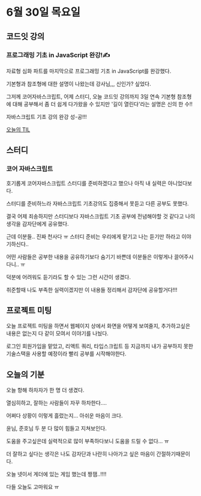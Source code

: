 # 6월 30일 목요일 

## 코드잇 강의
### 프로그래밍 기초 in JavaScript 완강!✍️
자료형 심화 파트를 마지막으로 프로그래밍 기초 in JavaScript를 완강했다. 
  
기본형과 참조형에 대한 설명이 나왔는데 강사님,,, 신인가? 싶었다. 
   
그저께 코어자바스크립트, 어제 스터디, 오늘 코드잇 강의까지 3일 연속 기본형 참조형에 대해 공부해서 좀 더 쉽게 다가왔을 수 있지만 '길이 열린다'라는 설명은 신의 한 수!!
  
자바스크립트 기초 강의 완강 성-공!!!
   
[오늘의 TIL](https://github.com/saehwa95/TIL/blob/main/JavaScript/Codeit/%ED%94%84%EB%A1%9C%EA%B7%B8%EB%9E%98%EB%B0%8D%EA%B3%BC%20%EB%8D%B0%EC%9D%B4%ED%84%B0%20in%20JavaScript.md)


## 스터디
### 코어 자바스크립트
호기롭게 코어자바스크립트 스터디를 준비하겠다고 했으나 아직 내 실력은 아니었다보다. 

스터디를 준비하느라 자바스크립트 기초강의도 집중해서 못듣고 다른 공부도 못했다.
  
결국 어제 죄송하지만 스터디보다 자바스크립트 기초 공부에 전념해야할 것 같다고 나의 생각을 감자단에게 공유했다. 
  
근데 이분들.. 진짜 천사다 ㅠ 스터디 준비는 우리에게 맡기고 나는 듣기만 하라고 이야기하신다..
  
어떤 사람들은 공부한 내용을 공유하기보다 숨기기 바쁜데 이분들은 이렇게나 끌어주시다니.. ㅠ 
  
덕분에 어려워도 듣기라도 할 수 있는 그런 시간이 생겼다. 
  
취준할때 나도 부족한 실력이겠지만 이 내용들 정리해서 감자단에 공유할거다!!!
  
## 프로젝트 미팅
오늘 프로젝트 미팅을 하면서 웹페이지 상에서 화면을 어떻게 보여줄지, 추가하고싶은 내용은 없는지 다 같이 모여서 이야기를 나눴다. 
  
로그인 회원가입을 맡았고, 리액트 쿼리, 타입스크립트 등 지금까지 내가 공부하지 못한 기술스택을 사용할 예정이라 빨리 공부를 시작해야한다. 
   
## 오늘의 기분 
오늘 항해 하차자가 한 명 더 생겼다. 
  
열심히하고, 잘하는 사람들이 자꾸 하차한다....
  
어쩌다 상황이 이렇게 흘렀는지... 아쉬운 마음이 크다. 
  
윤님, 준호님 두 분 다 많이 힘들고 지쳐보인다. 
 
도움을 주고싶은데 실력적으로 많이 부족하다보니 도움을 드릴 수 없다... ㅠ 
  
더 잘하고 싶다는 생각은 나도 감자단과 나란히 나아가고 싶은 마음이 간절하기때문이다. 
  
오늘 넷이서 게더에 있는 게임 했는데 짱잼..!!!!
  
다들 오늘도 고마워요 ㅠ 
